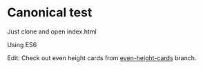 # Canonical test

Just clone and open index.html

Using ES6

Edit: Check out even height cards from [even-height-cards](https://github.com/garabavlad/canonical/tree/even-height-cards) branch.
